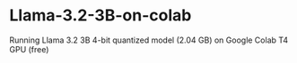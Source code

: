 # Llama-3.2-3B-on-colab
Running Llama 3.2 3B 4-bit quantized model (2.04 GB) on Google Colab T4 GPU (free)
